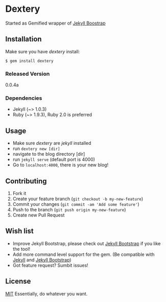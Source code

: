 # Dextery
Started as Gemified wrapper of [Jekyll Boostrap](http://jekyllbootstrap.com/)

## Installation

Make sure you have *dextery* install:

    $ gem install dextery

### Released Version

0.0.4a

### Dependencies

* Jekyll (~> 1.0.3)
* Ruby (~> 1.9.3), Ruby 2.0 is preferred

## Usage

* Make sure *dextery* are *jekyll* installed
* run `dextery new [dir]`
* navigate to the blog directory [dir]
* run `jekyll serve` (default port is 4000)
* Go to `localhost:4000`, there is your new blog!

## Contributing

1. Fork it
2. Create your feature branch (`git checkout -b my-new-feature`)
3. Commit your changes (`git commit -am 'Add some feature'`)
4. Push to the branch (`git push origin my-new-feature`)
5. Create new Pull Request

## Wish list

* Improve Jekyll Bootstrap, please check out [Jekyll Bootstrap](https://github.com/plusjade/jekyll-bootstrap) if you like the tool!
* Add more command level support for the gem. (Be compatible with [Jekyll](http://jekyllrb.com/) and [Jekyll Bootstrap](http://jekyllbootstrap.com/))
* Got feature request? Sumbit issues!

## License

[MIT](http://opensource.org/licenses/MIT)
Essentially, do whatever you want.

